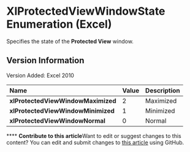 
# XlProtectedViewWindowState Enumeration (Excel)

Specifies the state of the  **Protected View** window.


## Version Information

Version Added: Excel 2010 



|**Name**|**Value**|**Description**|
|:-----|:-----|:-----|
| **xlProtectedViewWindowMaximized**|2|Maximized|
| **xlProtectedViewWindowMinimized**|1|Minimized|
| **xlProtectedViewWindowNormal**|0|Normal|

****   **Contribute to this article**Want to edit or suggest changes to this content? You can edit and submit changes to  [this article](https://github.com/jhershey00/VBA_Excel_Test/OpenXMLCon/articles/12d5e77e-4659-7e20-69c3-d73ef3476a8d.md) using GitHub.

